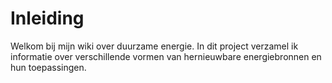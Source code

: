 # Inleiding



Welkom bij mijn wiki over duurzame energie. In dit project verzamel ik informatie over verschillende vormen van hernieuwbare energiebronnen en hun toepassingen.
